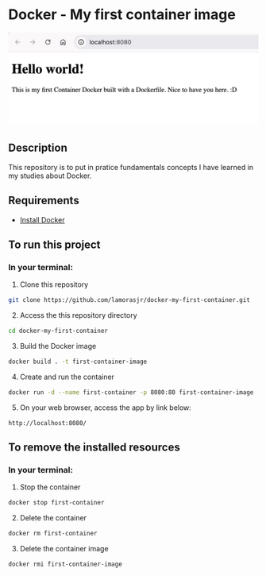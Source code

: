 # Docker - My first container image
![image](docs/imgs/app_img.png)

## Description
This repository is to put in pratice fundamentals concepts I have learned in my studies about Docker.

## Requirements
* [Install Docker](https://docs.docker.com/desktop/)

## To run this project
### In your terminal:
1. Clone this repository
```bash
git clone https://github.com/lamorasjr/docker-my-first-container.git
```
2. Access the this repository directory
```bash
cd docker-my-first-container
```

3. Build the Docker image
```bash
docker build . -t first-container-image
```

4. Create and run the container
```bash
docker run -d --name first-container -p 8080:80 first-container-image
```

5. On your web browser, access the app by link below:
```
http://localhost:8080/
```

## To remove the installed resources
### In your terminal:
1. Stop the container
```bash
docker stop first-container
```
2. Delete the container
```bash
docker rm first-container
```

3. Delete the container image
```bash
docker rmi first-container-image
```

